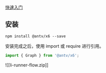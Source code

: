 
[快速入门](https://antv-x6.gitee.io/zh/docs/tutorial/getting-started)


## 安装
```shell
npm install @antv/x6 --save
```

安装完成之后，使用 import 或 require 进行引用。

```js
import { Graph } from '@antv/x6';
```

![[li-runner-flow.zip]]